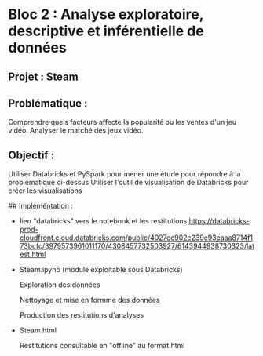 # Bloc 2 : Analyse exploratoire, descriptive et inférentielle de données

## Projet : Steam

## Problématique :
Comprendre quels facteurs affecte la popularité ou les ventes d'un jeu vidéo.
Analyser le marché des jeux vidéo.

## Objectif :
Utiliser Databricks et PySpark pour mener une étude pour répondre à la problématique ci-dessus
Utiliser l'outil de visualisation de Databricks pour créer les visualisations


## Impléméntation :

* lien "databricks" vers le notebook et les restitutions
  https://databricks-prod-cloudfront.cloud.databricks.com/public/4027ec902e239c93eaaa8714f173bcfc/3979573961011170/4308457732503927/6143944938730323/latest.html

* Steam.ipynb (module exploitable sous Databricks)

  Exploration des données

  Nettoyage et mise en formme des données

  Production des restitutions d'analyses 

* Steam.html

  Restitutions consultable en "offline" au format html




